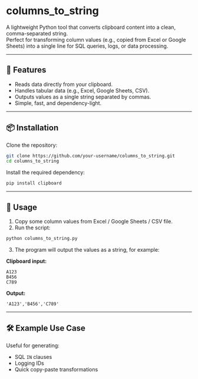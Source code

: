 # columns_to_string

A lightweight Python tool that converts clipboard content into a clean, comma-separated string.  
Perfect for transforming column values (e.g., copied from Excel or Google Sheets) into a single line for SQL queries, logs, or data processing.

---

## 🚀 Features
- Reads data directly from your clipboard.
- Handles tabular data (e.g., Excel, Google Sheets, CSV).
- Outputs values as a single string separated by commas.
- Simple, fast, and dependency-light.

---

## 📦 Installation
Clone the repository:

```bash
git clone https://github.com/your-username/columns_to_string.git
cd columns_to_string
```

Install the required dependency:

```bash
pip install clipboard
```

---

## 🔧 Usage

1. Copy some column values from Excel / Google Sheets / CSV file.  
2. Run the script:

```bash
python columns_to_string.py
```

3. The program will output the values as a string, for example:

**Clipboard input:**
```
A123
B456
C789
```

**Output:**
```
'A123','B456','C789'
```

---

## 🛠 Example Use Case
Useful for generating:
- SQL `IN` clauses
- Logging IDs
- Quick copy-paste transformations



